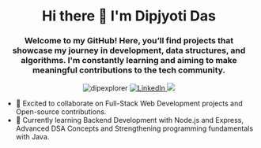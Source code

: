 <h1 align="center">Hi there 👋 I'm Dipjyoti Das </h1>
<h3 align="center">Welcome to my GitHub! Here, you’ll find projects that showcase my journey in development, data structures, and algorithms. I'm constantly learning and aiming to make meaningful contributions to the tech community.</h3>



<p align="center">
  <a align="left"> <img src="https://komarev.com/ghpvc/?username=dipexplorer&label=Profile%20views&color=0e75b6&style=flat" alt="dipexplorer" /> </a> 
  <a href="https://linkedin.com/in/dip-jyoti22/" target="blank">
    <img src="https://img.shields.io/badge/LinkedIn-Connect-blue?style=flat&logo=linkedin" alt="LinkedIn" /> 
  </a>
  <a href="mailto:dipexplorerid23@gmail.com"> 
    <img src="https://img.shields.io/badge/Gmail-d5d5d5?style=flat&logo=gmail&logoColor=0A0209" />
  </a>
</p>


- 👯 Excited to collaborate on Full-Stack Web Development projects and Open-source contributions.
- 🌱 Currently learning Backend Development with Node.js and Express, Advanced DSA Concepts and Strengthening programming fundamentals with Java.


